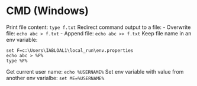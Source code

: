 # CMD (Windows)

Print file content: `type f.txt`
Redirect command output to a file: 
	- Overwrite file: `echo abc > f.txt`
	- Append file: `echo abc >> f.txt`
Keep file name in an env variable:
```
set F=c:\Users\IABLOAL1\local_run\env.properties
echo abc > %F%
type %F%
```
Get current user name: `echo %USERNAME%`
Set env variable with value from another env varialbe: `set ME=%USERNAME%`

